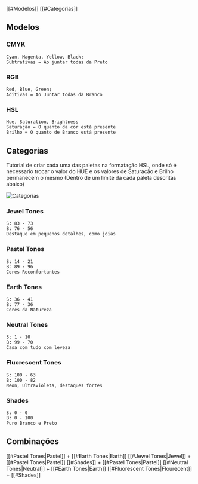 [[#Modelos]]
[[#Categorias]]
## Modelos

### CMYK
	Cyan, Magenta, Yellow, Black; 
	Subtrativas = Ao juntar todas da Preto
	
### RGB
	Red, Blue, Green; 
	Aditivas = Ao Juntar todas da Branco
	
### HSL
	Hue, Saturation, Brightness
	Saturação = O quanto da cor está presente
	Brilho = O quanto de Branco está presente
	
## Categorias
Tutorial de criar cada uma das paletas na formatação HSL, onde só é necessario trocar o valor do HUE e os valores de Saturação e Brilho permanecem o mesmo (Dentro de um limite da cada paleta descritas abaixo)

![Categorias](https://designerup.co/blog/content/images/2020/10/Screen-Shot-2020-10-03-at-4.56.25-PM.png)
### Jewel Tones
	S: 83 - 73
	B: 76 - 56
	Destaque em pequenos detalhes, como joias
### Pastel Tones
	S: 14 - 21
	B: 89 - 96
	Cores Reconfortantes
### Earth Tones
	S: 36 - 41
	B: 77 - 36
	Cores da Natureza
### Neutral Tones
	S: 1 - 10
	B: 99 - 70
	Casa com tudo com leveza
### Fluorescent Tones
	S: 100 - 63
	B: 100 - 82
	Neon, Ultravioleta, destaques fortes
### Shades
	S: 0 - 0
	B: 0 - 100
	Puro Branco e Preto
	
## Combinações
[[#Pastel Tones|Pastel]] + [[#Earth Tones|Earth]]
[[#Jewel Tones|Jewel]] + [[#Pastel Tones|Pastel]]
[[#Shades]] + [[#Pastel Tones|Pastel]]
[[#Neutral Tones|Neutral]] + [[#Earth Tones|Earth]]
[[#Fluorescent Tones|Flourecent]] + [[#Shades]]
